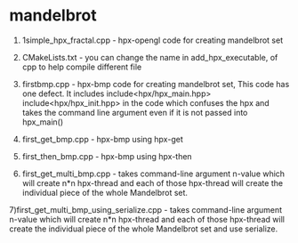 mandelbrot
==========

1) 1simple_hpx_fractal.cpp                  -  hpx-opengl code for creating mandelbrot set

2) CMakeLists.txt                            - you can change the name in add_hpx_executable, of cpp to help compile different file

3) firstbmp.cpp                              - hpx-bmp code for creating mandelbrot set, This code has one defect.
                                               It includes include<hpx/hpx_main.hpp> 
                                               include<hpx/hpx_init.hpp> in the code which confuses the hpx and 
                                               takes the command line argument even if it is not passed into
                                               hpx_main()

4) first_get_bmp.cpp                         - hpx-bmp using hpx-get

5) first_then_bmp.cpp                        - hpx-bmp using hpx-then

6) first_get_multi_bmp.cpp                   - takes command-line argument n-value which will create n*n hpx-thread and each of those
                             hpx-thread will create the individual piece of the whole Mandelbrot set. 
                             
7)first_get_multi_bmp_using_serialize.cpp     - takes command-line argument n-value which will create n*n hpx-thread and each of those
          hpx-thread will create the individual piece of the whole Mandelbrot set and use serialize. 
